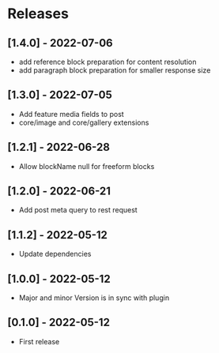 # Releases

## [1.4.0] - 2022-07-06
- add reference block preparation for content resolution
- add paragraph block preparation for smaller response size

## [1.3.0] - 2022-07-05
- Add feature media fields to post
- core/image and core/gallery extensions

## [1.2.1] - 2022-06-28
- Allow blockName null for freeform blocks

## [1.2.0] - 2022-06-21
- Add post meta query to rest request

## [1.1.2] - 2022-05-12
- Update dependencies

## [1.0.0] - 2022-05-12

- Major and minor Version is in sync with plugin

## [0.1.0] - 2022-05-12

- First release
